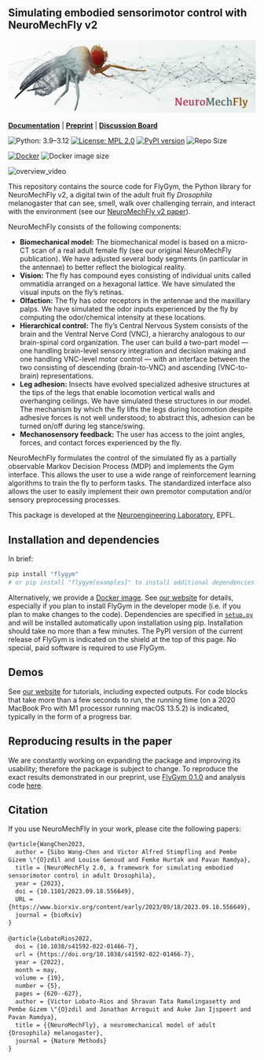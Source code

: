 ## Simulating embodied sensorimotor control with NeuroMechFly v2

![](https://github.com/NeLy-EPFL/_media/blob/main/flygym/banner_large.jpg?raw=true)

[**Documentation**](https://neuromechfly.org/) | [**Preprint**](https://www.biorxiv.org/content/10.1101/2023.09.18.556649) | [**Discussion Board**](https://github.com/NeLy-EPFL/flygym/discussions)

![Python: 3.9–3.12](https://img.shields.io/badge/python-3.9%E2%80%933.12-blue)
[![License: MPL 2.0](https://img.shields.io/badge/License-Apache%202.0-blue.svg)](https://github.com/NeLy-EPFL/flygym/blob/main/LICENSE)
[![PyPI version](https://badge.fury.io/py/flygym.svg)](https://badge.fury.io/py/flygym)
![Repo Size](https://img.shields.io/github/repo-size/NeLy-EPFL/flygym)

[![Docker](https://img.shields.io/badge/docker-%230db7ed.svg?style=for-the-badge&logo=docker&logoColor=white)](https://hub.docker.com/r/nelyepfl/flygym)
![Docker image size](https://img.shields.io/docker/image-size/nelyepfl/flygym/latest)



![overview_video](https://github.com/NeLy-EPFL/_media/blob/main/flygym/overview_video.gif?raw=true)

This repository contains the source code for FlyGym, the Python library for NeuroMechFly v2, a digital twin of the adult fruit fly *Drosophila* melanogaster that can see, smell, walk over challenging terrain, and interact with the environment (see our [NeuroMechFly v2 paper](https://www.nature.com/articles/s41592-024-02497-y.epdf?sharing_token=jK2FbKWL99-O28WNqrpXWNRgN0jAjWel9jnR3ZoTv0MjiFZczOI3_5wYVxbEbClrTuJzjKyEfhm2kIwso489-ypEsSqlyasWAEsBCvR9WU5poT-q2bblI6hCc7Zji6wb_jZjfXl7KWLbd2pgZTmWvk_ADQ6RuzlnHwvQyipMJzg%3D)).

NeuroMechFly consists of the following components:
- **Biomechanical model:** The biomechanical model is based on a micro-CT scan of a real adult female fly (see our original NeuroMechFly publication). We have adjusted several body segments (in particular in the antennae) to better reflect the biological reality.
- **Vision:** The fly has compound eyes consisting of individual units called ommatidia arranged on a hexagonal lattice. We have simulated the visual inputs on the fly’s retinas.
- **Olfaction:** The fly has odor receptors in the antennae and the maxillary palps. We have simulated the odor inputs experienced by the fly by computing the odor/chemical intensity at these locations.
- **Hierarchical control:** The fly’s Central Nervous System consists of the brain and the Ventral Nerve Cord (VNC), a hierarchy analogous to our brain-spinal cord organization. The user can build a two-part model — one handling brain-level sensory integration and decision making and one handling VNC-level motor control — with an interface between the two consisting of descending (brain-to-VNC) and ascending (VNC-to-brain) representations.
- **Leg adhesion:** Insects have evolved specialized adhesive structures at the tips of the legs that enable locomotion vertical walls and overhanging ceilings. We have simulated these structures in our model. The mechanism by which the fly lifts the legs during locomotion despite adhesive forces is not well understood; to abstract this, adhesion can be turned on/off during leg stance/swing.
- **Mechanosensory feedback:** The user has access to the joint angles, forces, and contact forces experienced by the fly.

NeuroMechFly formulates the control of the simulated fly as a partially observable Markov Decision Process (MDP) and implements the Gym interface. This allows the user to use a wide range of reinforcement learning algorithms to train the fly to perform tasks. The standardized interface also allows the user to easily implement their own premotor computation and/or sensory preprocessing processes.

This package is developed at the [Neuroengineering Laboratory](https://www.epfl.ch/labs/ramdya-lab/), EPFL.

## Installation and dependencies
In brief:
```bash
pip install "flygym"
# or pip install "flygym[examples]" to install additional dependencies needed for examples
```

Alternatively, we provide a [Docker image](https://hub.docker.com/r/nelyepfl/flygym). See [our website](https://neuromechfly.org/installation.html) for details, especially if you plan to install FlyGym in the developer mode (i.e. if you plan to make changes to the code). Dependencies are specified in [`setup.py`](https://github.com/NeLy-EPFL/flygym/blob/main/setup.py) and will be installed automatically upon installation using pip. Installation should take no more than a few minutes. The PyPI version of the current release of FlyGym is indicated on the shield at the top of this page. No special, paid software is required to use FlyGym.

## Demos
See [our website](https://neuromechfly.org/tutorials/index.html) for tutorials, including expected outputs. For code blocks that take more than a few seconds to run, the running time (on a 2020 MacBook Pro with M1 processor running macOS 13.5.2) is indicated, typically in the form of a progress bar.

## Reproducing results in the paper
We are constantly working on expanding the package and improving its usability; therefore the package is subject to change. To reproduce the exact results demonstrated in our preprint, use [FlyGym 0.1.0](https://github.com/NeLy-EPFL/flygym/releases/tag/v0.1.0) and analysis code [here](https://github.com/NeLy-EPFL/nmf2-paper).


## Citation
If you use NeuroMechFly in your work, please cite the following papers:
```
@article{WangChen2023,
  author = {Sibo Wang-Chen and Victor Alfred Stimpfling and Pembe Gizem \"{O}zdil and Louise Genoud and Femke Hurtak and Pavan Ramdya},
  title = {NeuroMechFly 2.0, a framework for simulating embodied sensorimotor control in adult Drosophila},
  year = {2023},
  doi = {10.1101/2023.09.18.556649},
  URL = {https://www.biorxiv.org/content/early/2023/09/18/2023.09.18.556649},
  journal = {bioRxiv}
}

@article{LobatoRios2022,
  doi = {10.1038/s41592-022-01466-7},
  url = {https://doi.org/10.1038/s41592-022-01466-7},
  year = {2022},
  month = may,
  volume = {19},
  number = {5},
  pages = {620--627},
  author = {Victor Lobato-Rios and Shravan Tata Ramalingasetty and Pembe Gizem \"{O}zdil and Jonathan Arreguit and Auke Jan Ijspeert and Pavan Ramdya},
  title = {{NeuroMechFly}, a neuromechanical model of adult {Drosophila} melanogaster},
  journal = {Nature Methods}
}
```
